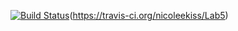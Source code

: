 [![Build
Status](https://travis-ci.org/nicoleekiss/Lab5.svg?branch=master)](https://travis-ci.org/nicoleekiss/Lab5)(https://travis-ci.org/nicoleekiss/Lab5)
